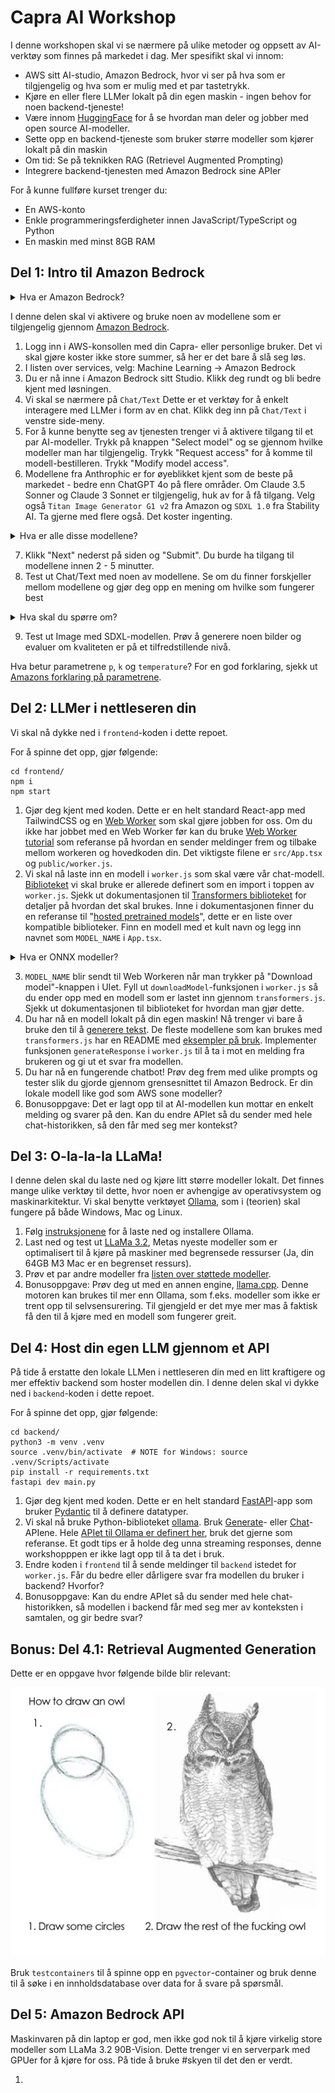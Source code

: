# Capra AI Workshop

I denne workshopen skal vi se nærmere på ulike metoder og oppsett av AI-verktøy som finnes på markedet i dag. Mer spesifikt skal vi innom:

- AWS sitt AI-studio, Amazon Bedrock, hvor vi ser på hva som er tilgjengelig og hva som er mulig med et par tastetrykk.
- Kjøre en eller flere LLMer lokalt på din egen maskin - ingen behov for noen backend-tjeneste!
- Være innom [HuggingFace](https://huggingface.co/) for å se hvordan man deler og jobber med open source AI-modeller.
- Sette opp en backend-tjeneste som bruker større modeller som kjører lokalt på din maskin
- Om tid: Se på teknikken RAG (Retrievel Augmented Prompting)
- Integrere backend-tjenesten med Amazon Bedrock sine APIer

For å kunne fullføre kurset trenger du:

- En AWS-konto
- Enkle programmeringsferdigheter innen JavaScript/TypeScript og Python
- En maskin med minst 8GB RAM

## Del 1: Intro til Amazon Bedrock

<details>
<summary>Hva er Amazon Bedrock?</summary>

**Følgende oppsummering er generert av Anthrophic Claude 3.5 Sonnet v1:**

Amazon Bedrock er en fullt administrert tjeneste som gir utviklere og organisasjoner tilgang til en rekke kraftige språkmodeller (LLMs) og generative AI-modeller via et enkelt API-grensesnitt. Tjenesten inkluderer modeller fra ledende AI-selskaper som Anthropic, AI21 Labs og Stability AI, samt Amazon's egne modeller.

Teknisk sett fungerer Bedrock som et abstrahsjonslag over kompleks AI-infrastruktur. Det håndterer oppskalering, nedskaling og ressursallokering automatisk, noe som eliminerer behovet for manuell administrasjon av underliggende maskinvare og programvare.

En viktig funksjonalitet i Bedrock er muligheten for modell-tilpasning. Dette lar brukere finjustere pre-trente modeller på egne datasett, noe som kan forbedre modellens ytelse for spesifikke bruksområder. Prosessen foregår innenfor kundens AWS-miljø, noe som ivaretar datasikkerhet og personvern.

Bedrock integreres sømløst med andre AWS-tjenester, noe som muliggjør utvikling av ende-til-ende AI-løsninger. For eksempel kan man kombinere Bedrock med Amazon S3 for datalagring, Amazon SageMaker for ytterligere maskinlæringsoppgaver, eller AWS Lambda for serverløs behandling av AI-generert innhold.

API-et til Bedrock støtter både synkrone og asynkrone forespørsler, noe som gir fleksibilitet for ulike bruksscenarier. For lange eller ressurskrevende oppgaver kan asynkrone kall være særlig nyttige.

Tjenesten kan brukes til en rekke oppgaver innen naturlig språkbehandling og generativ AI, inkludert tekstgenerering, semantisk søk, sentiment-analyse, og oversettelse. Den støtter også multimodale modeller som kan generere eller analysere både tekst og bilder.

For utviklere og konsulenter representerer Bedrock en mulighet til å implementere avanserte AI-funksjoner i applikasjoner uten å måtte håndtere kompleksiteten ved å trene og distribuere store språkmodeller selv. Dette kan potensielt akselerere utviklingsprosessen og åpne for mer sofistikerte AI-drevne løsninger.

</details>

I denne delen skal vi aktivere og bruke noen av modellene som er tilgjengelig gjennom [Amazon Bedrock](https://aws.amazon.com/bedrock/).

1. Logg inn i AWS-konsollen med din Capra- eller personlige bruker. Det vi skal gjøre koster ikke store summer, så her er det bare å slå seg løs.
2. I listen over services, velg: Machine Learning -> Amazon Bedrock
3. Du er nå inne i Amazon Bedrock sitt Studio. Klikk deg rundt og bli bedre kjent med løsningen.
4. Vi skal se nærmere på `Chat/Text` Dette er et verktøy for å enkelt interagere med LLMer i form av en chat. Klikk deg inn på `Chat/Text` i venstre side-meny.
5. For å kunne benytte seg av tjenesten trenger vi å aktivere tilgang til et par AI-modeller. Trykk på knappen "Select model" og se gjennom hvilke modeller man har tilgjengelig. Trykk "Request access" for å komme til modell-bestilleren. Trykk "Modify model access".
6. Modellene fra Anthrophic er for øyeblikket kjent som de beste på markedet - bedre enn ChatGPT 4o på flere områder. Om Claude 3.5 Sonner og Claude 3 Sonnet er tilgjengelig, huk av for å få tilgang. Velg også `Titan Image Generator G1 v2` fra Amazon og `SDXL 1.0` fra Stability AI. Ta gjerne med flere også. Det koster ingenting.

<details>
<summary>Hva er alle disse modellene?</summary>

Amazon utvikler noen modeller selv, men deres største styrke er at de tilgjengeliggjør modeller fra andre tilydere under et enhetlig API.

Modellene til som er tilgjengelig innen tekstgenerering av noen av de beste som finnes, og utvalget er stort. For bildegenerering er utvalget mindre, og state-of-the-art er ikke tilgjengelig. For øyeblikket er bildegenerering begrenset til Amazons egne Titan-modeller og en modell fra Stability AI (SDXL v1.0).

Om du er interessert i å lese mer om de beste bildegeneratorene der ute, sjekk ut:

- [Dall-E 3](https://openai.com/index/dall-e-3/) fra OpenAI
- [Midjourney 6.1](https://www.midjourney.com/home) fra Midjourney
- [Stable Diffusion 3.5 Large](https://stability.ai/) fra Stability AI

Det finnes også andre kategorier av modeller:

**Lyd**

- [Synthesia](https://www.synthesia.io/features/languages)
- [Assembly.ai](https://www.assemblyai.com/)
- [Whisper](https://openai.com/index/whisper/) fra OpenAI

**Video**

- [Sora](https://openai.com/index/sora/) fra OpenAI (Ikke tilgjengelig)
- [Synthesia Avatars](https://www.synthesia.io/video-templates) Eksempel: [video generert gjennom Synthia Studio](https://share.synthesia.io/627708f6-e273-4bb3-a89a-0eb7e3a8176a)

</details>

7. Klikk "Next" nederst på siden og "Submit". Du burde ha tilgang til modellene innen 2 - 5 minutter.
8. Test ut Chat/Text med noen av modellene. Se om du finner forskjeller mellom modellene og gjør deg opp en mening om hvilke som fungerer best
 
<details>
<summary>Hva skal du spørre om?</summary>

De fleste språkmodeller er gode nok til å gi deg oppskrifter eller forslag på middagsretter, selv på norsk. Spør heller om litt mer avanserte ting, for å teste at modellen forstår sammenheng og opplysninger i teksten du gir den.

For noen gode eksempler på prompts, sjekk ut [denne bloggen om teamet](https://medium.com/@woyera/top-10-ways-to-measure-how-smart-your-ai-really-is-a-fun-guide-06e232656231).

</details>

9. Test ut Image med SDXL-modellen. Prøv å generere noen bilder og evaluer om kvaliteten er på et tilfredstillende nivå.

Hva betur parametrene `p`, `k` og `temperature`? For en god forklaring, sjekk ut [Amazons forklaring på parametrene](https://docs.aws.amazon.com/bedrock/latest/userguide/inference-parameters.html?icmpid=docs_bedrock_help_panel_playgrounds).

## Del 2: LLMer i nettleseren din

Vi skal nå dykke ned i `frontend`-koden i dette repoet.

For å spinne det opp, gjør følgende:
```
cd frontend/
npm i
npm start
```

1. Gjør deg kjent med koden. Dette er en helt standard React-app med TailwindCSS og en [Web Worker](https://developer.mozilla.org/en-US/docs/Web/API/Worker) som skal gjøre jobben for oss. Om du ikke har jobbet med en Web Worker før kan du bruke [Web Worker tutorial](https://developer.mozilla.org/en-US/docs/Web/API/Web_Workers_API/Using_web_workers) som referanse på hvordan en sender meldinger frem og tilbake mellom workeren og hovedkoden din. Det viktigste filene er `src/App.tsx` og `public/worker.js`.
2. Vi skal nå laste inn en modell i `worker.js` som skal være vår chat-modell. [Biblioteket](https://www.npmjs.com/package/@xenova/transformers) vi skal bruke er allerede definert som en import i toppen av `worker.js`. Sjekk ut dokumentasjonen til [Transformers biblioteket](https://www.npmjs.com/package/@xenova/transformers) for detaljer på hvordan det skal brukes. Inne i dokumentasjonen finner du en referanse til "[hosted pretrained models](https://huggingface.co/models?library=transformers.js&sort=trending)", dette er en liste over kompatible biblioteker. Finn en modell med et kult navn og legg inn navnet som `MODEL_NAME` i `App.tsx`.

<details>
<summary>Hva er ONNX modeller?</summary>

ONNX (Open Neural Network Exchange) modeller er et åpent, plattformuavhengig format for representasjon av maskinlæringsmodeller.

Den definerer en beregningsgraf bestående av noder (operasjoner) og kanter (dataflyt), og støtter et standardisert sett med operatører og datatyper. ONNX muliggjør interoperabilitet mellom ulike ML-rammeverk, forenkler modelloptimalisering og deployment, og støttes av et bredt økosystem av verktøy.

Formatet inkluderer metadata og er utvidbart for spesifikke anvendelser. Dette gjør ONNX til en nøkkelteknologi for å standardisere utveksling og distribusjon av AI-modeller på tvers av plattformer og miljøer.

</details>

3. `MODEL_NAME` blir sendt til Web Workeren når man trykker på "Download model"-knappen i UIet. Fyll ut `downloadModel`-funksjonen i `worker.js` så du ender opp med en modell som er lastet inn gjennom `transformers.js`. Sjekk ut dokumentasjonen til biblioteket for hvordan man gjør dette.
4. Du har nå en modell lokalt på din egen maskin! Nå trenger vi bare å bruke den til å [generere tekst](https://huggingface.co/tasks/text-generation#completion-generation-models). De fleste modellene som kan brukes med `transformers.js` har en README med [eksempler på bruk](https://huggingface.co/Xenova/Qwen1.5-0.5B-Chat). Implementer funksjonen `generateResponse` i `worker.js` til å ta i mot en melding fra brukeren og gi ut et svar fra modellen.
5. Du har nå en fungerende chatbot! Prøv deg frem med ulike prompts og tester slik du gjorde gjennom grensesnittet til Amazon Bedrock. Er din lokale modell like god som AWS sone modeller?
6. Bonusoppgave: Det er lagt opp til at AI-modellen kun mottar en enkelt melding og svarer på den. Kan du endre APIet så du sender med hele chat-historikken, så den får med seg mer kontekst?

## Del 3: O-la-la-la LLaMa!

I denne delen skal du laste ned og kjøre litt større modeller lokalt. Det finnes mange ulike verktøy til dette, hvor noen er avhengige av operativsystem og maskinarkitektur. Vi skal benytte verktøyet [Ollama](https://ollama.com/), som i (teorien) skal fungere på både Windows, Mac og Linux. 

1. Følg [instruksjonene](https://ollama.com/) for å laste ned og installere Ollama.
2. Last ned og test ut [LLaMa 3.2](https://ollama.com/library/llama3.2:3b), Metas nyeste modeller som er optimalisert til å kjøre på maskiner med begrensede ressurser (Ja, din 64GB M3 Mac er en begrenset ressurs).
3. Prøv et par andre modeller fra [listen over støttede modeller](https://ollama.com/library).
4. Bonusoppgave: Prøv deg ut med en annen engine, [llama.cpp](https://github.com/ggerganov/llama.cpp). Denne motoren kan brukes til mer enn Ollama, som f.eks. modeller som ikke er trent opp til selvsensurering. Til gjengjeld er det mye mer mas å faktisk få den til å kjøre med en modell som fungerer greit. 

## Del 4: Host din egen LLM gjennom et API

På tide å erstatte den lokale LLMen i nettleseren din med en litt kraftigere og mer effektiv backend som hoster modellen din. I denne delen skal vi dykke ned i `backend`-koden i dette repoet.

For å spinne det opp, gjør følgende:
```
cd backend/
python3 -m venv .venv
source .venv/bin/activate  # NOTE for Windows: source .venv/Scripts/activate
pip install -r requirements.txt
fastapi dev main.py
```

1. Gjør deg kjent med koden. Dette er en helt standard [FastAPI](https://fastapi.tiangolo.com/)-app som bruker [Pydantic](https://docs.pydantic.dev/latest/) til å definere datatyper.
2. Vi skal nå bruke Python-biblioteket [ollama](https://github.com/ollama/ollama-python). Bruk [Generate](https://github.com/ollama/ollama-python?tab=readme-ov-file#generate)- eller [Chat](https://github.com/ollama/ollama-python?tab=readme-ov-file#chat)-APIene. Hele [APIet til Ollama er definert her](https://github.com/ollama/ollama/blob/main/docs/api.md), bruk det gjerne som referanse. Et godt tips er å holde deg unna streaming responses, denne workshopppen er ikke lagt opp til å ta det i bruk.
3. Endre koden i `frontend` til å sende meldinger til `backend` istedet for `worker.js`. Får du bedre eller dårligere svar fra modellen du bruker i backend? Hvorfor?
4. Bonusoppgave: Kan du endre APIet så du sender med hele chat-historikken, så modellen i backend får med seg mer av konteksten i samtalen, og gir bedre svar?

## Bonus: Del 4.1: Retrieval Augmented Generation

Dette er en oppgave hvor følgende bilde blir relevant:

![Hvordan tegne en ugle](./assets/images/how-to-draw-an-owl.webp "Hvordan tegne en ugle")

Bruk `testcontainers` til å spinne opp en `pgvector`-container og bruk denne til å søke i en innholdsdatabase over data for å svare på spørsmål.

## Del 5: Amazon Bedrock API

Maskinvaren på din laptop er god, men ikke god nok til å kjøre virkelig store modeller som LLaMa 3.2 90B-Vision. Dette trenger vi en serverpark med GPUer for å kjøre for oss. På tide å bruke #skyen til det den er verdt.

1. 
